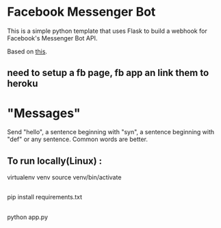 # Facebook Messenger Bot
This is a simple python template that uses Flask to build a webhook for Facebook's Messenger Bot API.

Based on  [this](https://blog.hartleybrody.com/fb-messenger-bot/).

## need to setup a fb page, fb app an link them to heroku

# "Messages"

Send "hello", a sentence beginning with "syn", a sentence beginning with "def" or any sentence. Common words are better.

## To run locally(Linux) :
virtualenv venv
source venv/bin/activate
##
pip install requirements.txt
##
python app.py

